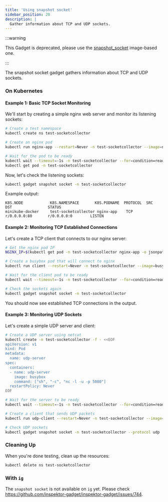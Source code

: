 ```yaml
---
title: 'Using snapshot socket'
sidebar_position: 20
description: |
  Gather information about TCP and UDP sockets.
---
```

:::warning

This Gadget is deprecated, please use the [snapshot_socket](../../snapshot_socket.mdx)
image-based one.

:::

The snapshot socket gadget gathers information about TCP and UDP sockets.

### On Kubernetes

#### Example 1: Basic TCP Socket Monitoring

We'll start by creating a simple nginx web server and monitor its listening sockets:

```bash
# Create a test namespace
kubectl create ns test-socketcollector

# Create an nginx pod
kubectl run nginx-app --restart=Never -n test-socketcollector --image=nginx --port=80

# Wait for the pod to be ready
kubectl wait --timeout=-1s -n test-socketcollector --for=condition=ready pod/nginx-app
kubectl get pod -n test-socketcollector
```

Now, let's check the listening sockets:

```bash
kubectl gadget snapshot socket -n test-socketcollector
```

Example output:
```
K8S.NODE            K8S.NAMESPACE       K8S.PODNAME  PROTOCOL  SRC                DST                STATUS
minikube-docker     test-socketcollector nginx-app    TCP       r/0.0.0.0:80       r/0.0.0.0:0        LISTEN
```

#### Example 2: Monitoring TCP Established Connections

Let's create a TCP client that connects to our nginx server:

```bash
# Get the nginx pod IP
NGINX_IP=$(kubectl get pod -n test-socketcollector nginx-app -o jsonpath='{.status.podIP}')

# Create a busybox pod that will connect to nginx
kubectl run client --restart=Never -n test-socketcollector --image=busybox -- /bin/sh -c "while true; do wget -qO- http://$NGINX_IP:80; sleep 5; done"

# Wait for the client pod to be ready
kubectl wait --timeout=-1s -n test-socketcollector --for=condition=ready pod/client

# Check the sockets again
kubectl gadget snapshot socket -n test-socketcollector
```

You should now see established TCP connections in the output.

#### Example 3: Monitoring UDP Sockets

Let's create a simple UDP server and client:

```bash
# Create a UDP server using netcat
kubectl create -n test-socketcollector -f - <<EOF
apiVersion: v1
kind: Pod
metadata:
  name: udp-server
spec:
  containers:
  - name: udp-server
    image: busybox
    command: ["sh", "-c", "nc -l -u -p 5000"]
  restartPolicy: Never
EOF

# Wait for the server to be ready
kubectl wait --timeout=-1s -n test-socketcollector --for=condition=ready pod/udp-server

# Create a client that sends UDP packets
kubectl run udp-client --restart=Never -n test-socketcollector --image=busybox -- /bin/sh -c "while true; do echo 'test' | nc -u -w 1 udp-server 5000; sleep 5; done"

# Check UDP sockets
kubectl gadget snapshot socket -n test-socketcollector --protocol udp
```

### Cleaning Up

When you're done testing, clean up the resources:

```bash
kubectl delete ns test-socketcollector
```

### With `ig`

The `snapshot socket` is not available on `ig` yet. Please check https://github.com/inspektor-gadget/inspektor-gadget/issues/744.
